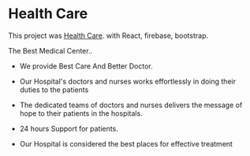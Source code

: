 # Health Care

This project was [Health Care](https://health-check-ce82e.web.app/). with React, firebase, bootstrap.

The Best Medical Center..

- We provide Best Care And Better Doctor.

- Our Hospital's doctors and nurses works effortlessly in doing their duties to the patients

- The dedicated teams of doctors and nurses delivers the message of hope to their patients in the hospitals.

- 24 hours Support for patients.

- Our Hospital is considered the best places for effective treatment
